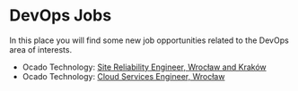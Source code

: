 DevOps Jobs
======

In this place you will find some new job opportunities related to the DevOps area of interests.

- Ocado Technology: [Site Reliability Engineer, Wrocław and Kraków](/devops_jobs/ocado-sre.md)
- Ocado Technology: [Cloud Services Engineer, Wrocław](/devops_jobs/ocado-cloud.md)
